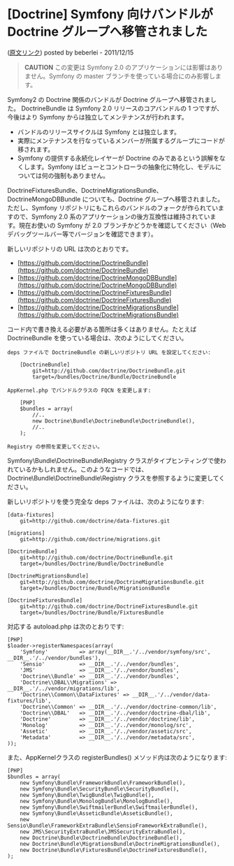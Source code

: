 [Doctrine] Symfony 向けバンドルが Doctrine グループへ移管されました
===================================================================

([原文リンク](http://www.doctrine-project.org/blog/symfony-bundles-move)) posted by beberlei - 2011/12/15

> **CAUTION**
> この変更は Symfony 2.0 のアプリケーションには影響はありません。Symfony の master ブランチを使っている場合にのみ影響します。

Symfony2 の Doctrine 関係のバンドルが Doctrine グループへ移管されました。
DoctrineBundle は Symfony 2.0 リリースのコアバンドルの 1 つですが、今後はより Symfony からは独立してメンテナンスが行われます。

  - バンドルのリリースサイクルは Symfony とは独立します。
  - 実際にメンテナンスを行なっているメンバーが所属するグループにコードが移されます。
  - Symfony の提供する永続化レイヤーが Doctrine のみであるという誤解をなくします。Symfony はビューとコントローラの抽象化に特化し、モデルについては何の強制もありません。

DoctrineFixturesBundle、DoctrineMigrationsBundle、DoctrineMongoDBBundle についても、Doctrine グループへ移管されました。ただし、Symfony リポジトリにもこれらのバンドルのフォークが作られていますので、Symfony 2.0 系のアプリケーションの後方互換性は維持されています。現在お使いの Symfony が 2.0 ブランチかどうかを確認してください（Web デバッグツールバー等でバージョンを確認できます）。

新しいリポジトリの URL は次のとおりです。

  - [https://github.com/doctrine/DoctrineBundle](https://github.com/doctrine/DoctrineBundle)
  - [https://github.com/doctrine/DoctrineMongoDBBundle](https://github.com/doctrine/DoctrineMongoDBBundle)
  - [https://github.com/doctrine/DoctrineFixturesBundle](https://github.com/doctrine/DoctrineFixturesBundle)
  - [https://github.com/doctrine/DoctrineMigrationsBundle](https://github.com/doctrine/DoctrineMigrationsBundle)

コード内で書き換える必要がある箇所は多くはありません。たとえば DoctrineBundle を使っている場合は、次のようにしてください。

    deps ファイルで DoctrineBundle の新しいリポジトリ URL を設定してください:

        [DoctrineBundle]
            git=http://github.com/doctrine/DoctrineBundle.git
            target=/bundles/Doctrine/Bundle/DoctrineBundle

    AppKernel.php でバンドルクラスの FQCN を変更します:

        [PHP]
        $bundles = array(
            //..
            new Doctrine\Bundle\DoctrineBundle\DoctrineBundle(),
            //..
        );

    Registry の参照を変更してください。

Symfony\Bundle\DoctrineBundle\Registry クラスがタイプヒンティングで使われているかもしれません。このようなコードでは、Doctrine\Bundle\DoctrineBundle\Registry クラスを参照するように変更してください。

新しいリポジトリを使う完全な deps ファイルは、次のようになります:

    [data-fixtures]
        git=http://github.com/doctrine/data-fixtures.git

    [migrations]
        git=http://github.com/doctrine/migrations.git

    [DoctrineBundle]
        git=http://github.com/doctrine/DoctrineBundle.git
        target=/bundles/Doctrine/Bundle/DoctrineBundle

    [DoctrineMigrationsBundle]
        git=http://github.com/doctrine/DoctrineMigrationsBundle.git
        target=/bundles/Doctrine/Bundle/MigrationsBundle

    [DoctrineFixturesBundle]
        git=http://github.com/doctrine/DoctrineFixturesBundle.git
        target=/bundles/Doctrine/Bundle/FixturesBundle

対応する autoload.php は次のとおりです:

    [PHP]
    $loader->registerNamespaces(array(
        'Symfony'          => array(__DIR__.'/../vendor/symfony/src', __DIR__.'/../vendor/bundles'),
        'Sensio'           => __DIR__.'/../vendor/bundles',
        'JMS'              => __DIR__.'/../vendor/bundles',
        'Doctrine\\Bundle' => __DIR__.'/../vendor/bundles',
        'Doctrine\\DBAL\\Migrations' => __DIR__.'/../vendor/migrations/lib',
        'Doctrine\\Common\\DataFixtures' => __DIR__.'/../vendor/data-fixtures/lib',
        'Doctrine\\Common' => __DIR__.'/../vendor/doctrine-common/lib',
        'Doctrine\\DBAL'   => __DIR__.'/../vendor/doctrine-dbal/lib',
        'Doctrine'         => __DIR__.'/../vendor/doctrine/lib',
        'Monolog'          => __DIR__.'/../vendor/monolog/src',
        'Assetic'          => __DIR__.'/../vendor/assetic/src',
        'Metadata'         => __DIR__.'/../vendor/metadata/src',
    ));

また、AppKernelクラスの registerBundles() メソッド内は次のようになります:

    [PHP]
    $bundles = array(
        new Symfony\Bundle\FrameworkBundle\FrameworkBundle(),
        new Symfony\Bundle\SecurityBundle\SecurityBundle(),
        new Symfony\Bundle\TwigBundle\TwigBundle(),
        new Symfony\Bundle\MonologBundle\MonologBundle(),
        new Symfony\Bundle\SwiftmailerBundle\SwiftmailerBundle(),
        new Symfony\Bundle\AsseticBundle\AsseticBundle(),
        new Sensio\Bundle\FrameworkExtraBundle\SensioFrameworkExtraBundle(),
        new JMS\SecurityExtraBundle\JMSSecurityExtraBundle(),
        new Doctrine\Bundle\DoctrineBundle\DoctrineBundle(),
        new Doctrine\Bundle\MigrationsBundle\DoctrineMigrationsBundle(),
        new Doctrine\Bundle\FixturesBundle\DoctrineFixturesBundle(),
    );
